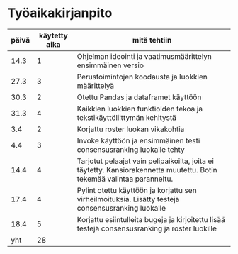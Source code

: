 # Työaikakirjanpito

|päivä|käytetty aika|mitä tehtiin|
|---|---|---|
|14.3|1|Ohjelman ideointi ja vaatimusmäärittelyn ensimmäinen versio|
|27.3|3|Perustoimintojen koodausta ja luokkien määrittelyä|
|30.3|2|Otettu Pandas ja dataframet käyttöön|
|31.3|4|Kaikkien luokkien funktioiden tekoa ja tekstikäyttöliittymän kehitystä|
|3.4|2|Korjattu roster luokan vikakohtia|
|4.4|3|Invoke käyttöön ja ensimmäinen testi consensusranking luokalle tehty|
|14.4|4|Tarjotut pelaajat vain pelipaikoilta, joita ei täytetty. Kansiorakennetta muutettu. Botin tekemää valintaa paranneltu.|
|17.4|4|Pylint otettu käyttöön ja korjattu sen virheilmoituksia. Lisätty testejä consensusranking luokalle|
|18.4|5|Korjattu esiintulleita bugeja ja kirjoitettu lisää testejä consensusranking ja roster luokille|
|yht|28|
